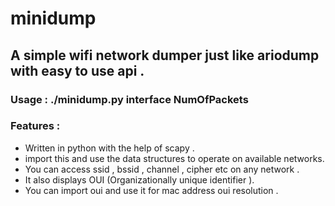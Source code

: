 # minidump
## A simple wifi network dumper just like ariodump with easy to use api .

### Usage : ./minidump.py interface NumOfPackets

### Features :
* Written in python with the help of scapy .
* import this and use the data structures to operate on available networks.
* You can access ssid , bssid , channel , cipher etc on any network .
* It also displays OUI (Organizationally unique identifier ).
* You can import oui and use it for mac address oui resolution .
